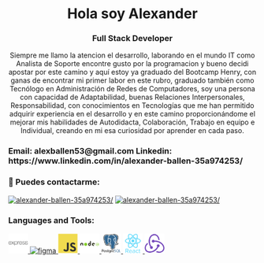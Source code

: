 <h1 align="center">Hola soy Alexander</h1>
<h3 align="center">Full Stack Developer</h3>

<p align="center">Siempre me llamo la atencion el desarrollo, laborando en el mundo IT como Analista de Soporte encontre gusto por la programacion y bueno decidi apostar por este camino y aquí estoy ya graduado del Bootcamp Henry, con ganas de encontrar mi primer labor en este rubro, graduado también como Tecnólogo en Administración de Redes de Computadores, soy una persona con capacidad de Adaptabilidad, buenas Relaciones Interpersonales, Responsabilidad, con conocimientos en Tecnologías que me han permitido adquirir experiencia en el desarrollo y en este camino proporcionándome el mejorar mis habilidades de Autodidacta, Colaboración, Trabajo en equipo e Individual, creando en mi esa curiosidad por aprender en cada paso. </p>

<h3 align="left">
Email: alexballen53@gmail.com
Linkedin: https://www.linkedin.com/in/alexander-ballen-35a974253/</h3>

<h3 align="left">📢 Puedes contactarme:</h3>
<p align="left">
<a href="https://linkedin.com/in/alexander-ballen-35a974253/" target="blank"><img align="center" src="https://raw.githubusercontent.com/rahuldkjain/github-profile-readme-generator/master/src/images/icons/Social/linked-in-alt.svg" alt="alexander-ballen-35a974253/" height="30" width="40" /></a>
<a href="https://github.com/alexballen" target="blank"><img align="center" src="https://raw.githubusercontent.com/rahuldkjain/github-profile-readme-generator/master/src/images/icons/Social/linked-in-alt.svg" alt="alexander-ballen-35a974253/" height="30" width="40" /></a>
</p>

<h3 align="left">Languages and Tools:</h3>
<p align="left"> <a href="https://expressjs.com" target="_blank" rel="noreferrer"> <img src="https://raw.githubusercontent.com/devicons/devicon/master/icons/express/express-original-wordmark.svg" alt="express" width="40" height="40"/> </a> <a href="https://www.figma.com/" target="_blank" rel="noreferrer"> <img src="https://www.vectorlogo.zone/logos/figma/figma-icon.svg" alt="figma" width="40" height="40"/> </a> <a href="https://developer.mozilla.org/en-US/docs/Web/JavaScript" target="_blank" rel="noreferrer"> <img src="https://raw.githubusercontent.com/devicons/devicon/master/icons/javascript/javascript-original.svg" alt="javascript" width="40" height="40"/> </a> <a href="https://nodejs.org" target="_blank" rel="noreferrer"> <img src="https://raw.githubusercontent.com/devicons/devicon/master/icons/nodejs/nodejs-original-wordmark.svg" alt="nodejs" width="40" height="40"/> </a> <a href="https://www.postgresql.org" target="_blank" rel="noreferrer"> <img src="https://raw.githubusercontent.com/devicons/devicon/master/icons/postgresql/postgresql-original-wordmark.svg" alt="postgresql" width="40" height="40"/> </a> <a href="https://reactjs.org/" target="_blank" rel="noreferrer"> <img src="https://raw.githubusercontent.com/devicons/devicon/master/icons/react/react-original-wordmark.svg" alt="react" width="40" height="40"/> </a> <a href="https://redux.js.org" target="_blank" rel="noreferrer"> <img src="https://raw.githubusercontent.com/devicons/devicon/master/icons/redux/redux-original.svg" alt="redux" width="40" height="40"/> </a> </p>
